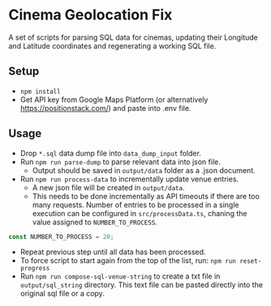 # Cinema Geolocation Fix
A set of scripts for parsing SQL data for cinemas, updating their Longitude and Latitude coordinates and regenerating a working SQL file.

## Setup
- `npm install`
- Get API key from Google Maps Platform (or alternatively https://positionstack.com/) and paste into .env file.

## Usage

- Drop `*.sql` data dump file into `data_dump_input` folder.
- Run `npm run parse-dump` to parse relevant data into json file.
  - Output should be saved in `output/data` folder as a .json document.
- Run `npm run process-data` to incrementally update venue entries. 
  - A new json file will be created in `output/data`.
  - This needs to be done incrementally as API timeouts if there are too many requests. Number of entries to be processed in a single execution can be configured in `src/processData.ts`, chaning the value assigned to `NUMBER_TO_PROCESS`.
```js
const NUMBER_TO_PROCESS = 20;
```
- Repeat previous step until all data has been processed.
- To force script to start again from the top of the list, run: `npm run reset-progress`
- Run `npm run compose-sql-venue-string` to create a txt file in `output/sql_string` directory. This text file can be pasted directly into the original sql file or a copy.